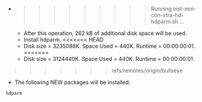 * >>>>>>>>> Running inst-min-con-xtra-hd-hdparm.sh ...
  * After this operation, 262 kB of additional disk space will be used.
  * Install hdparm.
<<<<<<< HEAD
  * Disk size = 3235088K. Space Used = 440K. Runtime = 00:00:00:01.
=======
  * Disk size = 3124440K. Space Used = 440K. Runtime = 00:00:00:01.
>>>>>>> refs/remotes/origin/bullseye
  * The following NEW packages will be installed:
  ```bash
hdparm
  ```
